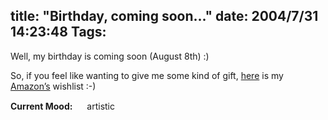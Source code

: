 title: "Birthday, coming soon..."
date: 2004/7/31 14:23:48
Tags: 
---
<p>Well, my birthday is coming soon (August 8th) :)</p>

<p>So, if you feel like wanting to give me some kind of gift, <a href="http://www.amazon.com/gp/registry/registry.html/002-6379109-8869627?%5Fencoding=UTF8&amp;id=10S5L8LXOZAUX">here</a> is my <a href="http://www.amazon.com/">Amazon&#8217;s</a> wishlist :-)</p>

<p><strong>Current Mood:</strong> <img width="15" height="15" src="http://stat.livejournal.com/img/mood/growf/smileys/artistic.gif"/> artistic</p>
